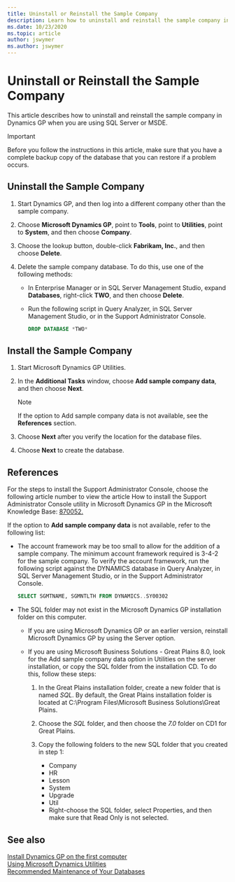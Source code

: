 ```yaml
---
title: Uninstall or Reinstall the Sample Company
description: Learn how to uninstall and reinstall the sample company in Dynamics GP when you are using SQL Server or MSDE.
ms.date: 10/23/2020
ms.topic: article
author: jswymer
ms.author: jswymer
---
```


# Uninstall or Reinstall the Sample Company

This article describes how to uninstall and reinstall the sample company in Dynamics GP when you are using SQL Server or MSDE.

> [!IMPORTANT]
> Before you follow the instructions in this article, make sure that you have a complete backup copy of the database that you can restore if a problem occurs.

## Uninstall the Sample Company

1. Start Dynamics GP, and then log into a different company other than the sample company.

2. Choose **Microsoft Dynamics GP**, point to **Tools**, point to **Utilities**, point to **System**, and then choose **Company**.

3. Choose the lookup button, double-click **Fabrikam, Inc.**, and then choose **Delete**.

4. Delete the sample company database. To do this, use one of the following methods:

    - In Enterprise Manager or in SQL Server Management Studio, expand **Databases**, right-click **TWO**, and then choose **Delete**.

    - Run the following script in Query Analyzer, in SQL Server Management Studio, or in the Support Administrator Console.

        ```sql
        DROP DATABASE *TWO*
        ```

## Install the Sample Company

1. Start Microsoft Dynamics GP Utilities.

2. In the **Additional Tasks** window, choose **Add sample company data**, and then choose **Next**.
    > [!NOTE]
    > If the option to Add sample company data is not available, see the **References** section.

3. Choose **Next** after you verify the location for the database files.

4. Choose **Next** to create the database.

## References

For the steps to install the Support Administrator Console, choose the following article number to view the article How to install the Support Administrator Console utility in Microsoft Dynamics GP in the Microsoft Knowledge Base:
[870052.](http://vkbexternal/VKBWebService/ViewContent.aspx?scid=kb%3bEN-US%3b870052&PortalId=1)

If the option to **Add sample company data** is not available, refer to the following list:

- The account framework may be too small to allow for the addition of a sample company. The minimum account framework required is 3-4-2 for the sample company. To verify the account framework, run the following script against the DYNAMICS database in Query Analyzer, in SQL Server Management Studio, or in the Support Administrator Console.

    ```sql
    SELECT SGMTNAME, SGMNTLTH FROM DYNAMICS..SY00302

- The SQL folder may not exist in the Microsoft Dynamics GP installation folder on this computer.

  - If you are using Microsoft Dynamics GP or an earlier version, reinstall Microsoft Dynamics GP by using the Server option.
  - If you are using Microsoft Business Solutions - Great Plains 8.0, look for the Add sample company data option in Utilities on the server installation, or copy the SQL folder from the installation CD. To do this, follow these steps:

    1. In the Great Plains installation folder, create a new folder that is named *SQL*. By default, the Great Plains installation folder is located at C:\\Program Files\\Microsoft Business Solutions\\Great Plains.

    2. Choose the *SQL* folder, and then choose the *7.0* folder on CD1 for Great Plains.

    3. Copy the following folders to the new SQL folder that you created in step 1:

        - Company
        - HR
        - Lesson
        - System
        - Upgrade
        - Util
        - Right-choose the SQL folder, select Properties, and then make sure that Read Only is not selected.

## See also

[Install Dynamics GP on the first computer](installing-on-first-computer.md)  
[Using Microsoft Dynamics Utilities](using-microsoft-dynamics-utilities.md)  
[Recommended Maintenance of Your Databases](database-maintenance-recommendations.md)  
